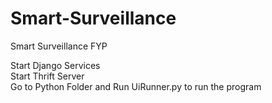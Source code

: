 # Smart-Surveillance
Smart Surveillance FYP

Start Django Services <br/> 
Start Thrift Server <br/>
Go to Python Folder and Run UiRunner.py to run the program <br/>
